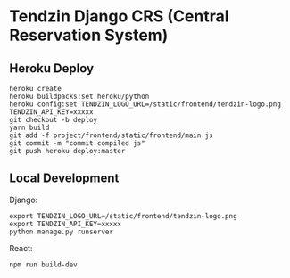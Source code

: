 # Tendzin Django CRS (Central Reservation System)

## Heroku Deploy

```
heroku create
heroku buildpacks:set heroku/python
heroku config:set TENDZIN_LOGO_URL=/static/frontend/tendzin-logo.png TENDZIN_API_KEY=xxxxx
git checkout -b deploy
yarn build
git add -f project/frontend/static/frontend/main.js
git commit -m "commit compiled js"
git push heroku deploy:master
```

## Local Development

Django:

```
export TENDZIN_LOGO_URL=/static/frontend/tendzin-logo.png
export TENDZIN_API_KEY=xxxxx
python manage.py runserver
```

React:

```
npm run build-dev
```
